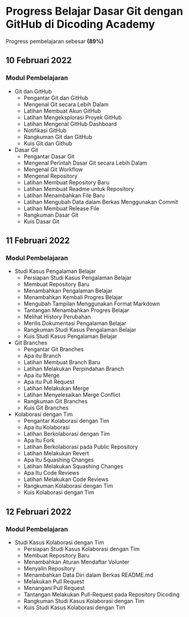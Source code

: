 # Progress Belajar Dasar Git dengan GitHub di Dicoding Academy
Progress pembelajaran sebesar **(89%)**

## 10 Februari 2022 ##
### Modul Pembelajaran ###
* Git dan GitHub
    * Pengantar Git dan GitHub
    * Mengenal Git secara Lebih Dalam
    * Latihan Membuat Akun GitHub
    * Latihan Mengeksplorasi Proyek GitHub
    * Latihan Mengenal GitHub Dashboard
    * Notifikasi GitHub
    * Rangkuman Git dan GitHub
    * Kuis Git dan Github
* Dasar Git
    * Pengantar Dasar Git
    * Mengenal Perintah Dasar Git secara Lebih Dalam
    * Mengenal Git Workflow
    * Mengenal Repository
    * Latihan Membuat Repository Baru
    * Latihan Membuat Readme untuk Repository
    * Latihan Menambahkan File Baru
    * Latihan Mengubah Data dalam Berkas Menggunakan Commit
    * Latihan Membuat Release File
    * Rangkuman Dasar Git
    * Kuis Dasar Git

## 11 Februari 2022 ##
### Modul Pembelajaran ###
* Studi Kasus Pengalaman Belajar
    * Persiapan Studi Kasus Pengalaman Belajar
    * Membuat Repository Baru
    * Menambahkan Pengalaman Belajar 
    * Menambahkan Kembali Progres Belajar
    * Mengubah Tampilan Menggunakan Format Markdown
    * Tantangan Menambahkan Progres Belajar
    * Melihat History Perubahan
    * Merilis Dokumentasi Pengalaman Belajar
    * Rangkuman Studi Kasus Pengalaman Belajar
    * Kuis Studi Kasus Pengalaman Belajar
* Git Branches
    * Pengantar Git Branches
    * Apa itu Branch
    * Latihan Membuat Branch Baru
    * Latihan Melakukan Perpindahan Branch
    * Apa itu Merge
    * Apa itu Pull Request
    * Latihan Melakukan Merge
    * Latihan Menyelesaikan Merge Conflict
    * Rangkuman Git Branches
    * Kuis Git Branches
* Kolaborasi dengan Tim
    * Pengantar Kolaborasi dengan Tim
    * Apa itu Kolaborasi
    * Latihan Berkolaborasi dengan Tim
    * Apa Itu Fork
    * Latihan Berkolaborasi pada Public Repository
    * Latihan Melakukan Revert
    * Apa Itu Squashing Changes
    * Latihan Melakukan Squashing Changes
    * Apa Itu Code Reviews
    * Latihan Melakukan Code Reviews
    * Rangkuman Kolaborasi dengan Tim
    * Kuis Kolaborasi dengan Tim

## 12 Februari 2022 ##
### Modul Pembelajaran ###
* Studi Kasus Kolaborasi dengan Tim
    * Persiapan Studi Kasus Kolaborasi dengan Tim
    * Membuat Repository Baru
    * Menambahkan Aturan Mendaftar Volunter
    * Menyalin Repository
    * Menambahkan Data Diri dalam Berkas README.md
    * Melakukan Pull Request
    * Menangani Pull Request
    * Tantangan Melakukan Pull-Request pada Repository Dicoding
    * Rangkuman Studi Kasus Kolaborasi dengan Tim
    * Kuis Studi Kasus Kolaborasi dengan Tim
